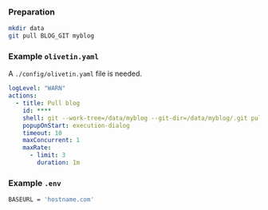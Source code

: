 ### Preparation

```sh
mkdir data
git pull BLOG_GIT myblog
```

### Example `olivetin.yaml`

A `./config/olivetin.yaml` file is needed.

```yaml
logLevel: "WARN"
actions:
  - title: Pull blog
    id: ****
    shell: git --work-tree=/data/myblog --git-dir=/data/myblog/.git pull --force
    popupOnStart: execution-dialog
    timeout: 10
    maxConcurrent: 1
    maxRate:
      - limit: 3
        duration: 1m
```

### Example `.env`

```sh
BASEURL = 'hostname.com'
```
